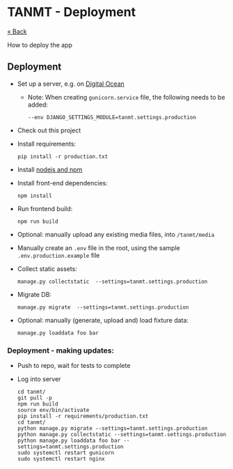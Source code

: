 # TANMT - Deployment

[&laquo; Back](../README.md)

How to deploy the app


## Deployment

* Set up a server, e.g. on [Digital Ocean](https://www.digitalocean.com/community/tutorials/how-to-set-up-django-with-postgres-nginx-and-gunicorn-on-ubuntu-18-04)

    - Note: When creating `gunicorn.service` file, the following needs to be added:

      ```
      --env DJANGO_SETTINGS_MODULE=tanmt.settings.production
      ```

* Check out this project

* Install requirements:

  ```
  pip install -r production.txt
  ```

* Install [nodejs and npm](https://www.digitalocean.com/community/tutorials/how-to-install-node-js-on-ubuntu-18-04)

* Install front-end dependencies:

  ```
  npm install
  ```

* Run frontend build:

  ```
  npm run build
  ```

* Optional: manually upload any existing media files, into `/tanmt/media`

* Manually create an `.env` file in the root, using the sample `.env.production.example` file

* Collect static assets:

  ```
  manage.py collectstatic  --settings=tanmt.settings.production
  ```

* Migrate DB:

  ```
  manage.py migrate  --settings=tanmt.settings.production
  ```

* Optional: manually (generate, upload and) load fixture data:

  ```
  manage.py loaddata foo bar
  ```

### Deployment - making updates:

 - Push to repo, wait for tests to complete
 - Log into server

    ```
    cd tanmt/
    git pull -p
    npm run build
    source env/bin/activate
    pip install -r requirements/production.txt
    cd tanmt/
    python manage.py migrate --settings=tanmt.settings.production
    python manage.py collectstatic --settings=tanmt.settings.production
    python manage.py loaddata foo bar --settings=tanmt.settings.production
    sudo systemctl restart gunicorn
    sudo systemctl restart nginx
    ```
